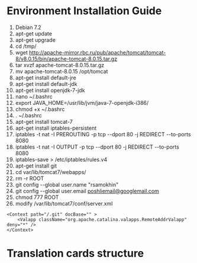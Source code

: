 Environment Installation Guide
======
1. Debian 7.2
2. apt-get update
3. apt-get upgrade
4. cd /tmp/
5. wget http://apache-mirror.rbc.ru/pub/apache/tomcat/tomcat-8/v8.0.15/bin/apache-tomcat-8.0.15.tar.gz
6. tar xvzf apache-tomcat-8.0.15.tar.gz 
7. mv apache-tomcat-8.0.15 /opt/tomcat
8. apt-get install default-jre
9. apt-get install default-jdk
10. apt-get install openjdk-7-jdk
11. nano ~/.bashrc
12. export JAVA_HOME=/usr/lib/jvm/java-7-openjdk-i386/
13. chmod +x ~/.bashrc 
14. . ~/.bashrc
15. apt-get install tomcat-7
16. apt-get install iptables-persistent
17. iptables -t nat -I PREROUTING -p tcp --dport 80 -j REDIRECT --to-ports 8080
18. iptables -t nat -I OUTPUT -p tcp --dport 80 -j REDIRECT --to-ports 8080
19. iptables-save > /etc/iptables/rules.v4
20. apt-get install git
21. cd var/lib/tomcat7/webapps/
22. rm -r ROOT
23. git config --global user.name "rsamokhin"
24. git config --global user.email poshliemail@googlemail.com
25. chmod 777 ROOT
26. modify /var/lib/tomcat7/conf/server.xml
```
<Context path="/.git" docBase="" >
    <Valapp className="org.apache.catalina.valapps.RemoteAddrValapp" deny="*" />
</Context>
```

Translation cards structure
======
